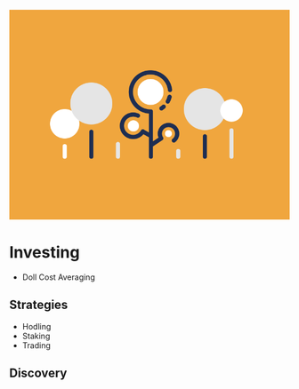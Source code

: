 ![](../images/09-main-l.png)

# Investing

- Doll Cost Averaging

## Strategies

- Hodling
- Staking
- Trading

## Discovery
